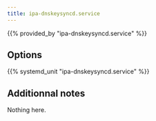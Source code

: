 ```yaml
---
title: ipa-dnskeysyncd.service
---
```


{{% provided_by "ipa-dnskeysyncd.service" %}}

## Options

{{% systemd_unit "ipa-dnskeysyncd.service" %}}

## Additionnal notes

Nothing here.